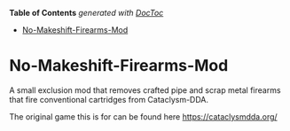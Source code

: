 <!-- START doctoc generated TOC please keep comment here to allow auto update -->
<!-- DON'T EDIT THIS SECTION, INSTEAD RE-RUN doctoc TO UPDATE -->
**Table of Contents**  *generated with [DocToc](https://github.com/thlorenz/doctoc)*

- [No-Makeshift-Firearms-Mod](#no-makeshift-firearms-mod)

<!-- END doctoc generated TOC please keep comment here to allow auto update -->

# No-Makeshift-Firearms-Mod
A small exclusion mod that removes crafted pipe and scrap metal firearms that fire conventional cartridges from Cataclysm-DDA.

The original game this is for can be found here https://cataclysmdda.org/
